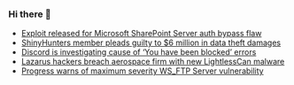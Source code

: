 ### Hi there 👋

<!--START_SECTION:feed-->
* [Exploit released for Microsoft SharePoint Server auth bypass flaw](https://www.bleepingcomputer.com/news/security/exploit-released-for-microsoft-sharepoint-server-auth-bypass-flaw/)
* [ShinyHunters member pleads guilty to $6 million in data theft damages](https://www.bleepingcomputer.com/news/security/shinyhunters-member-pleads-guilty-to-6-million-in-data-theft-damages/)
* [Discord is investigating cause of ‘You have been blocked’ errors](https://www.bleepingcomputer.com/news/security/discord-is-investigating-cause-of-you-have-been-blocked-errors/)
* [Lazarus hackers breach aerospace firm with new LightlessCan malware](https://www.bleepingcomputer.com/news/security/lazarus-hackers-breach-aerospace-firm-with-new-lightlesscan-malware/)
* [Progress warns of maximum severity WS_FTP Server vulnerability](https://www.bleepingcomputer.com/news/security/progress-warns-of-maximum-severity-ws-ftp-server-vulnerability/)
<!--END_SECTION:feed-->

<!--
**frankenk/frankenk** is a ✨ _special_ ✨ repository because its `README.md` (this file) appears on your GitHub profile.

Here are some ideas to get you started:

- 🔭 I’m currently working on ...
- 🌱 I’m currently learning ...
- 👯 I’m looking to collaborate on ...
- 🤔 I’m looking for help with ...
- 💬 Ask me about ...
- 📫 How to reach me: ...
- 😄 Pronouns: ...
- ⚡ Fun fact: ...
-->



